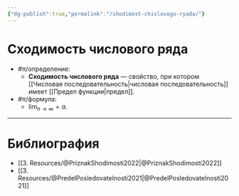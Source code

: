 ```yaml
---
{"dg-publish":true,"permalink":"/shodimost-chislovogo-ryada/"}
---
```



# Сходимость числового ряда

- #π/определение:
	- **Сходимость числового ряда** — свойство, при котором [[Числовая последовательность\|числовая последовательность]] имеет [[Предел функции\|предел]].
- #π/формула:
	- $\displaystyle \lim_{n \to \infty} = a$.

---

# Библиография

- [[3. Resources/@PriznakShodimosti2022\|@PriznakShodimosti2022]]
- [[3. Resources/@PredelPosledovatelnosti2021\|@PredelPosledovatelnosti2021]]